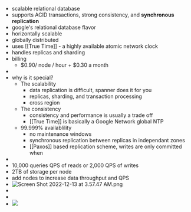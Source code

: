 - scalable relational database
- supports ACID transactions, strong consistency, and **synchronous replication**
- google's relational database flavor
- horizontally scalable
- globally distributed
- uses [[True Time]] - a highly available atomic network clock
- handles replicas and sharding
- billing
	- $0.90/ node / hour + $0.30 a month
-
- why is it special?
	- The scalability
		- data replication is difficult, spanner does it for you
		- replicas, sharding, and transaction processing
		- cross region
	- The consistency
		- consistency and performance is usually a trade off
		- [[True Time]] is basically a Google Network global NTP
	- 99.999% availablility
		- no maintenance windows
		- synchronous replication between replicas in independant zones
		- [[Paxos]] based replication scheme, writes are only committed when
-
- 10,000 queries QPS of reads or 2,000 QPS of writes
- 2TB of storage per node
- add nodes to increase data throughput and QPS
- ![Screen Shot 2022-12-13 at 3.57.47 AM.png](../assets/Screen_Shot_2022-12-13_at_3.57.47_AM_1670921886682_0.png)
-
-
- ![](https://www.zdnet.com/a/img/resize/eeccc07f9ecab1dab5029bf75a1c4868ebb36fb4/2018/02/21/06090e9d-c028-4d56-8d10-dce1474f8f8b/google-spanner-logo.png?auto=webp&fit=crop&height=1200&width=1200)